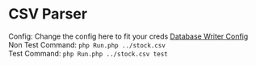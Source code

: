 # CSV Parser

Config:  Change the config here to fit your creds [Database Writer Config](https://github.com/josh-cook/CSV-Parser/blob/master/src/DatabaseWriter.php#L7-L10) \
Non Test Command: `php Run.php ../stock.csv` \
Test Command: `php Run.php ../stock.csv test`